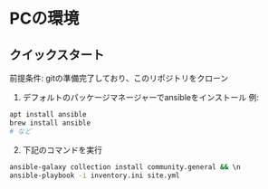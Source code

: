 # PCの環境

## クイックスタート

前提条件: gitの準備完了しており、このリポジトリをクローン

1. デフォルトのパッケージマネージャーでansibleをインストール
例: 
```sh
apt install ansible
brew install ansible
# など
```

2. 下記のコマンドを実行
```sh
ansible-galaxy collection install community.general && \n
ansible-playbook -i inventory.ini site.yml
```